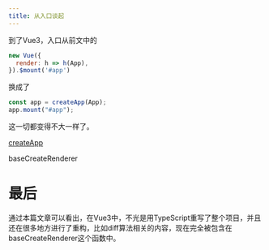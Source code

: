 ```yaml
---
title: 从入口谈起
---
```


到了Vue3，入口从前文中的

```js
new Vue({
  render: h => h(App),
}).$mount('#app')
```

换成了

```js
const app = createApp(App);
app.mount("#app");
```

这一切都变得不大一样了。

[createApp](https://github.com/vuejs/core/blob/v3.2.32/packages/runtime-dom/src/index.ts#L66)

baseCreateRenderer

# 最后

通过本篇文章可以看出，在Vue3中，不光是用TypeScript重写了整个项目，并且还在很多地方进行了重构，比如diff算法相关的内容，现在完全被包含在baseCreateRenderer这个函数中。